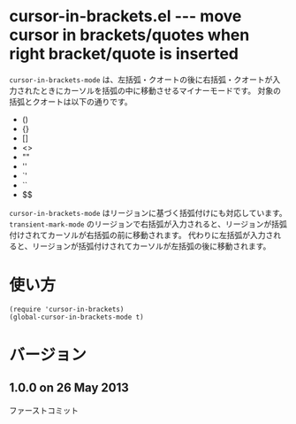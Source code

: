 # cursor-in-brackets.el --- move cursor in brackets/quotes when right bracket/quote is inserted

`cursor-in-brackets-mode` は、左括弧・クオートの後に右括弧・クオートが入力されたときにカーソルを括弧の中に移動させるマイナーモードです。
対象の括弧とクオートは以下の通りです。

- ()
- {}
- []
- <>
- ""
- ''
- `'
- ``
- $$

`cursor-in-brackets-mode` はリージョンに基づく括弧付けにも対応しています。
`transient-mark-mode` のリージョンで右括弧が入力されると、リージョンが括弧付けされてカーソルが右括弧の前に移動されます。
代わりに左括弧が入力されると、リージョンが括弧付けされてカーソルが左括弧の後に移動されます。

# 使い方

    (require 'cursor-in-brackets)
    (global-cursor-in-brackets-mode t)

# バージョン

## 1.0.0 on 26 May 2013

ファーストコミット
